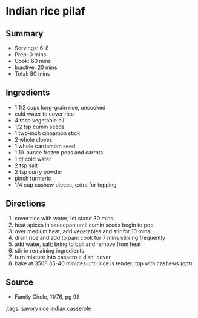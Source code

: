 # Indian rice pilaf

## Summary

- Servings: 6-8
- Prep: 0 mins
- Cook: 60 mins
- Inactive: 20 mins
- Total: 80 mins

## Ingredients

- 1 1/2 cups long-grain rice, uncooked
- cold water to cover rice
- 4 tbsp vegetable oil
- 1/2 tsp cumin seeds
- 1 two-inch cinnamon stick
- 2 whole cloves
- 1 whole cardamom seed
- 1 10-ounce frozen peas and carrots
- 1 qt cold water
- 2 tsp salt
- 2 tsp curry powder
- pinch turmeric
- 1/4 cup cashew pieces, extra for topping

## Directions

1. cover rice with water; let stand 30 mins
1. heat spices in saucepan until cumin seeds begin to pop
1. over medium heat, add vegetables and stir for 10 mins
1. drain rice and add to pan; cook for 7 mins stirring frequently
1. add water, salt; bring to boil and remove from heat
1. stir in remaining ingredients
1. turn mixture into casserole dish; cover
1. bake at 350F 35-40 minutes until rice is tender; top with cashews (opt)

## Source

- Family Circle, 11/76, pg 98

;tags: savory rice indian casserole
